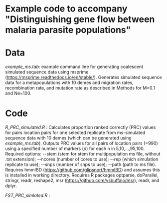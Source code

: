 # Example code to accompany "Distinguishing gene flow between malaria parasite populations"

# Data

*example_ms.tab*: example command line for generating coalescent simulated sequence data using msprime (https://msprime.readthedocs.io/en/stable/). Generates simulated sequence data for a metapopulations with 10 demes and migration rates, recombination rate, and mutation rate as described in Methods for M=0.1 and Ne=100.

# Code
*R_PRC_simulated.R* : Calculates proportion ranked correctly (PRC) values for pairs location pairs for one selected replicate from ms-simulated sequence data with 10 demes (which can be generated using *example_ms.tab*). Outputs PRC values for all pairs of location pairs (=990) using a specified number of markers (*p*) for each n in 5,10,...,95,100. Required options: --stem (stem for stem for multipopulation ms file, without .txt extension); --ncores (number of cores to use); --rep (which simulation replicate to use); --snps (number of snps to use); --path (path to ms file). Requires hmmIBD (https://github.com/glipsnort/hmmIBD) and assumes this is installed in working directory. Requires R packages optparse, doParallel, stringr, readr, reshape2, msr (https://github.com/vsbuffalo/msr), readr, and dplyr.

*FST_PRC_simlated.R* :

